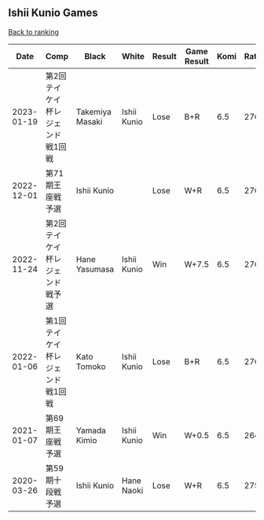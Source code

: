 ## Ishii Kunio Games

[Back to ranking](../../index.md)




| **Date** | **Comp** | **Black** | **White** | **Result** | **Game Result** | **Komi** | **Rating** | **Diff** | 
| --- | --- | --- | --- | --- | --- | --- | --- | --- |
| 2023-01-19 | 第2回テイケイ杯レジェンド戦1回戦 | Takemiya Masaki | Ishii Kunio | Lose | B+R | 6.5 | 2768 | 0 | 
| 2022-12-01 | 第71期王座戦予選 | Ishii Kunio |  | Lose | W+R | 6.5 | 2768 | 0 | 
| 2022-11-24 | 第2回テイケイ杯レジェンド戦予選 | Hane Yasumasa | Ishii Kunio | Win | W+7.5 | 6.5 | 2768 | 0 | 
| 2022-01-06 | 第1回テイケイ杯レジェンド戦1回戦 | Kato Tomoko | Ishii Kunio | Lose | B+R | 6.5 | 2768 | 121 | 
| 2021-01-07 | 第69期王座戦予選 | Yamada Kimio | Ishii Kunio | Win | W+0.5 | 6.5 | 2647 | -111 | 
| 2020-03-26 | 第59期十段戦予選 | Ishii Kunio | Hane Naoki | Lose | W+R | 6.5 | 2758 | missing |




